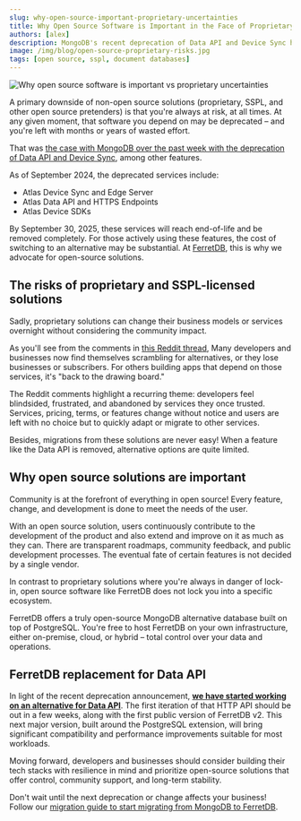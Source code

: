 ```yaml
---
slug: why-open-source-important-proprietary-uncertainties
title: Why Open Source Software is Important in the Face of Proprietary Uncertainties
authors: [alex]
description: MongoDB's recent deprecation of Data API and Device Sync highlights the risks of proprietary and SSPL-licensed solutions. Open source solutions like FerretDB offer control, community support, and long-term stability.
image: /img/blog/open-source-proprietary-risks.jpg
tags: [open source, sspl, document databases]
---
```


![Why open source software is important vs proprietary uncertainties](/img/blog/open-source-proprietary-risks.jpg)

A primary downside of non-open source solutions (proprietary, SSPL, and other open source pretenders) is that you're always at risk, at all times.
At any given moment, that software you depend on may be deprecated – and you're left with months or years of wasted effort.

<!--truncate-->

That was [the case with MongoDB over the past week with the deprecation of Data API and Device Sync](https://www.mongodb.com/docs/atlas/app-services/deprecation/#std-label-app-services-deprecation), among other features.

As of September 2024, the deprecated services include:

- Atlas Device Sync and Edge Server
- Atlas Data API and HTTPS Endpoints
- Atlas Device SDKs

By September 30, 2025, these services will reach end-of-life and be removed completely.
For those actively using these features, the cost of switching to an alternative may be substantial.
At [FerretDB](https://www.ferretdb.com/), this is why we advocate for open-source solutions.

## The risks of proprietary and SSPL-licensed solutions

Sadly, proprietary solutions can change their business models or services overnight without considering the community impact.

As you'll see from the comments in [this Reddit thread](https://www.reddit.com/r/mongodb/comments/1fct01v/fuck_you_mongodb/), Many developers and businesses now find themselves scrambling for alternatives, or they lose businesses or subscribers.
For others building apps that depend on those services, it's "back to the drawing board."

The Reddit comments highlight a recurring theme: developers feel blindsided, frustrated, and abandoned by services they once trusted.
Services, pricing, terms, or features change without notice and users are left with no choice but to quickly adapt or migrate to other services.

Besides, migrations from these solutions are never easy!
When a feature like the Data API is removed, alternative options are quite limited.

## Why open source solutions are important

Community is at the forefront of everything in open source!
Every feature, change, and development is done to meet the needs of the user.

With an open source solution, users continuously contribute to the development of the product and also extend and improve on it as much as they can.
There are transparent roadmaps, community feedback, and public development processes.
The eventual fate of certain features is not decided by a single vendor.

In contrast to proprietary solutions where you're always in danger of lock-in, open source software like FerretDB does not lock you into a specific ecosystem.

FerretDB offers a truly open-source MongoDB alternative database built on top of PostgreSQL.
You're free to host FerretDB on your own infrastructure, either on-premise, cloud, or hybrid – total control over your data and operations.

## FerretDB replacement for Data API

In light of the recent deprecation announcement, **[we have started working on an alternative for Data API](https://github.com/FerretDB/FerretDB/discussions/4578)**. The first iteration of that HTTP API should be out in a few weeks, along with the first public version of FerretDB v2.
This next major version, built around the PostgreSQL extension, will bring significant compatibility and performance improvements suitable for most workloads.

Moving forward, developers and businesses should consider building their tech stacks with resilience in mind and prioritize open-source solutions that offer control, community support, and long-term stability.

Don't wait until the next deprecation or change affects your business!
Follow our [migration guide to start migrating from MongoDB to FerretDB](https://docs.ferretdb.io/migration/migrating-from-mongodb/).
